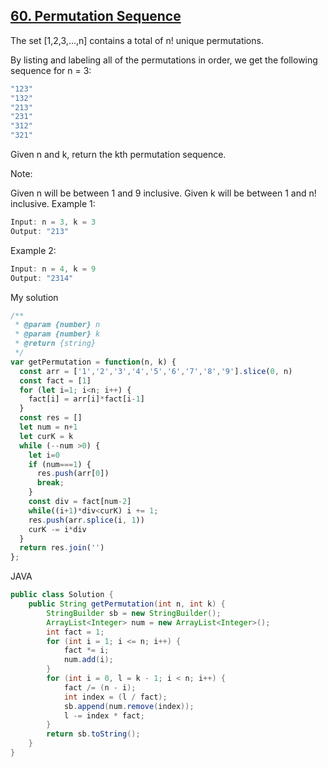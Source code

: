 ## [60. Permutation Sequence](https://leetcode.com/problems/permutation-sequence/)
The set [1,2,3,...,n] contains a total of n! unique permutations.

By listing and labeling all of the permutations in order, we get the following sequence for n = 3:
```js
"123"
"132"
"213"
"231"
"312"
"321"
```
Given n and k, return the kth permutation sequence.

Note:

Given n will be between 1 and 9 inclusive.
Given k will be between 1 and n! inclusive.
Example 1:
```js
Input: n = 3, k = 3
Output: "213"
```
Example 2:
```js
Input: n = 4, k = 9
Output: "2314"
```

My solution
```js
/**
 * @param {number} n
 * @param {number} k
 * @return {string}
 */
var getPermutation = function(n, k) {
  const arr = ['1','2','3','4','5','6','7','8','9'].slice(0, n)
  const fact = [1]
  for (let i=1; i<n; i++) {
    fact[i] = arr[i]*fact[i-1]
  }
  const res = []
  let num = n+1
  let curK = k
  while (--num >0) {
    let i=0
    if (num===1) {
      res.push(arr[0])
      break;
    }
    const div = fact[num-2]
    while((i+1)*div<curK) i += 1;
    res.push(arr.splice(i, 1))
    curK -= i*div
  }
  return res.join('')
};
```
JAVA
```java
public class Solution {
    public String getPermutation(int n, int k) {
        StringBuilder sb = new StringBuilder();
        ArrayList<Integer> num = new ArrayList<Integer>();
        int fact = 1;
        for (int i = 1; i <= n; i++) {
            fact *= i;
            num.add(i);
        }
        for (int i = 0, l = k - 1; i < n; i++) {
            fact /= (n - i);
            int index = (l / fact);
            sb.append(num.remove(index));
            l -= index * fact;
        }
        return sb.toString();
    }
}
```
